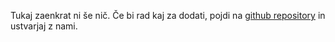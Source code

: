 Tukaj zaenkrat ni še nič. Če bi rad kaj za dodati, pojdi na [github repository](https://github.com/razvijalec/razvijalec.github.io) in ustvarjaj z nami.